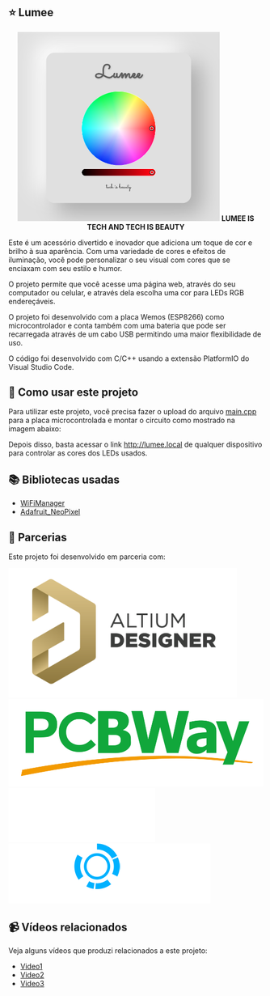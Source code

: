 ## ⭐ Lumee

<div align="center">
<img src="imagens/projeto.png" width="400px">
<strong>LUMEE IS TECH AND TECH IS BEAUTY</strong> 
</div>

Este é um acessório divertido e inovador que adiciona um toque de cor e brilho à sua aparência. Com uma variedade de cores e efeitos de iluminação, você pode personalizar o seu visual com cores que se enciaxam com seu estilo e humor.

O projeto permite que você acesse uma página web, através do seu computador ou celular, e através dela escolha uma cor para LEDs RGB endereçáveis.

O projeto foi desenvolvido com a placa Wemos (ESP8266) como microcontrolador e conta também com uma bateria que pode ser recarregada através de um cabo USB permitindo uma maior flexibilidade de uso.

O código foi desenvolvido com C/C++ usando a extensão PlatformIO do Visual Studio Code.

## 🤖 Como usar este projeto

Para utilizar este projeto, você precisa fazer o upload do arquivo [main.cpp](./src/main.cpp) para a placa microcontrolada e montar o circuito como mostrado na imagem abaixo:

Depois disso, basta acessar o link http://lumee.local de qualquer dispositivo para controlar as cores dos LEDs usados.

## 📚 Bibliotecas usadas

-   [WiFiManager](https://github.com/tzapu/WiFiManager)
- [Adafruit_NeoPixel](https://github.com/adafruit/Adafruit_NeoPixel)

## 🤝 Parcerias

Este projeto foi desenvolvido em parceria com:

<a href="https://www.altium.com/"><img src="./imagens/altium.png"/></a>
<a href="https://www.pcbway.com/"><img src="./imagens/pcbway.png"/></a>
<a href="https://www.makerhero.com/"><img src="./imagens/makerhero.png"/></a>
<a href="https://proesi.com.br/"><img src="./imagens/proesi.png"/></a>

## 📹 Vídeos relacionados

Veja alguns vídeos que produzi relacionados a este projeto: 
- [Video1]() 
- [Video2]() 
- [Video3]()
